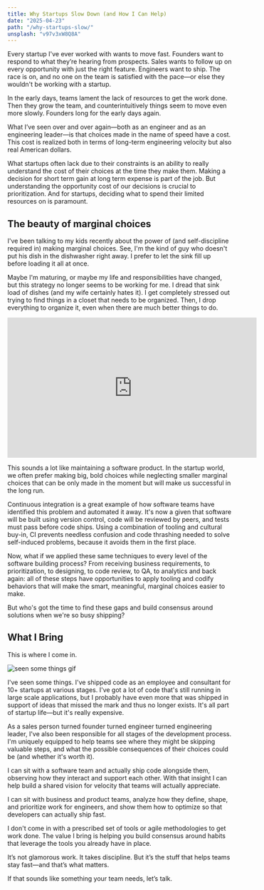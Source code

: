 ```yaml
---
title: Why Startups Slow Down (and How I Can Help)
date: "2025-04-23"
path: "/why-startups-slow/"
unsplash: "v97v3xW8Q8A"
---
```


Every startup I've ever worked with wants to move fast. Founders want to respond to what they’re hearing from prospects. Sales wants to follow up on every opportunity with just the right feature. Engineers want to ship. The race is on, and no one on the team is satisfied with the pace—or else they wouldn't be working with a startup.

In the early days, teams lament the lack of resources to get the work done. Then they grow the team, and counterintuitively things seem to move even more slowly. Founders long for the early days again.

What I’ve seen over and over again—both as an engineer and as an engineering leader—is that choices made in the name of speed have a cost. This cost is realized both in terms of long-term engineering velocity but also real American dollars.

What startups often lack due to their constraints is an ability to really understand the cost of their choices at the time they make them. Making a decision for short term gain at long term expense is part of the job. But understanding the opportunity cost of our decisions is crucial to prioritization. And for startups, deciding what to spend their limited resources on is paramount.

## The beauty of marginal choices

I've been talking to my kids recently about the power of (and self-discipline required in) making marginal choices. See, I'm the kind of guy who doesn't put his dish in the dishwasher right away. I prefer to let the sink fill up before loading it all at once.

Maybe I'm maturing, or maybe my life and responsibilities have changed, but this strategy no longer seems to be working for me. I dread that sink load of dishes (and my wife certainly hates it). I get completely stressed out trying to find things in a closet that needs to be organized. Then, I drop everything to organize it, even when there are much better things to do.

<iframe
  width="560"
  height="315"
  src="https://www.youtube.com/embed/AbSehcT19u0"
  title="YouTube video player"
  frameborder="0"
  allow="accelerometer; autoplay; clipboard-write; encrypted-media; gyroscope; picture-in-picture"
  allowfullscreen
></iframe>

This sounds a lot like maintaining a software product. In the startup world, we often prefer making big, bold choices while neglecting smaller marginal choices that can be only made in the moment but will make us successful in the long run.

Continuous integration is a great example of how software teams have identified this problem and automated it away. It's now a given that software will be built using version control, code will be reviewed by peers, and tests must pass before code ships. Using a combination of tooling and cultural buy-in, CI prevents needless confusion and code thrashing needed to solve self-induced problems, because it avoids them in the first place.

Now, what if we applied these same techniques to every level of the software building process? From receiving business requirements, to prioritization, to designing, to code review, to QA, to analytics and back again: all of these steps have opportunities to apply tooling and codify behaviors that will make the smart, meaningful, marginal choices easier to make.

But who's got the time to find these gaps and build consensus around solutions when we're so busy shipping?

## What I Bring

This is where I come in.

![seen some things gif](https://media1.giphy.com/media/v1.Y2lkPTc5MGI3NjExZ216YXdoMGl3Z2dhZ2c5ZzlrZWJua3RkMTVtbnp4aG1mOXViNG5pOCZlcD12MV9pbnRlcm5hbF9naWZfYnlfaWQmY3Q9Zw/vr6IAafCdELfnFHSwg/giphy.gif)

I've seen some things. I've shipped code as an employee and consultant for 10+ startups at various stages. I've got a lot of code that's still running in large scale applications, but I probably have even more that was shipped in support of ideas that missed the mark and thus no longer exists. It's all part of startup life—but it's really expensive.

As a sales person turned founder turned engineer turned engineering leader, I've also been responsible for all stages of the development process. I'm uniquely equipped to help teams see where they might be skipping valuable steps, and what the possible consequences of their choices could be (and whether it's worth it).

I can sit with a software team and actually ship code alongside them, observing how they interact and support each other. With that insight I can help build a shared vision for velocity that teams will actually appreciate.

I can sit with business and product teams, analyze how they define, shape, and prioritize work for engineers, and show them how to optimize so that developers can actually ship fast.

I don't come in with a prescribed set of tools or agile methodologies to get work done. The value I bring is helping you build consensus around habits that leverage the tools you already have in place.

It’s not glamorous work. It takes discipline. But it’s the stuff that helps teams stay fast—and that’s what matters.

If that sounds like something your team needs, let’s talk.
